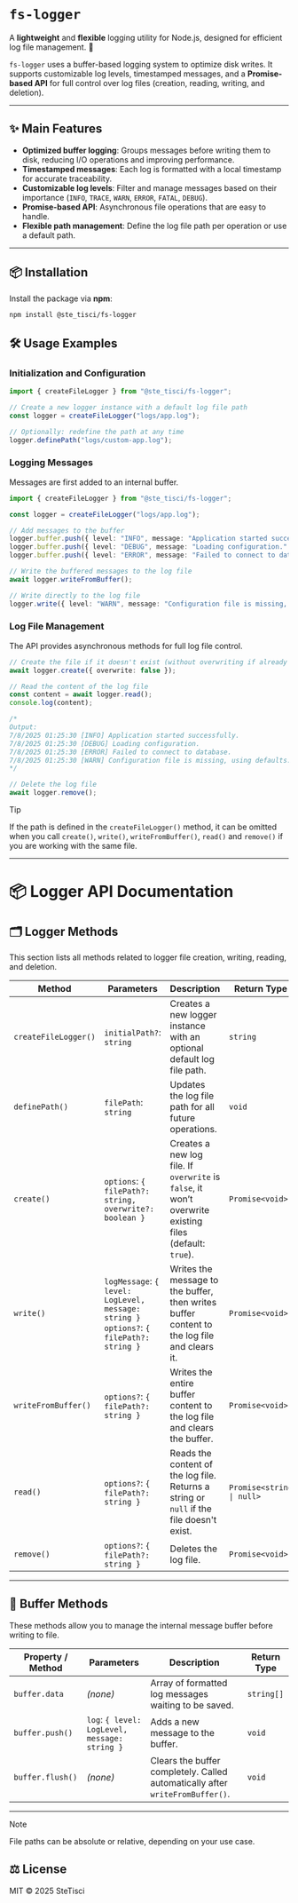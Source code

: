 # `fs-logger`

A **lightweight** and **flexible** logging utility for Node.js, designed for efficient log file management. 🚀

`fs-logger` uses a buffer-based logging system to optimize disk writes. It supports customizable log levels, timestamped messages, and a **Promise-based API** for full control over log files (creation, reading, writing, and deletion).

---

## ✨ Main Features

-   **Optimized buffer logging**: Groups messages before writing them to disk, reducing I/O operations and improving performance.
-   **Timestamped messages**: Each log is formatted with a local timestamp for accurate traceability.
-   **Customizable log levels**: Filter and manage messages based on their importance (`INFO`, `TRACE`, `WARN`, `ERROR`, `FATAL`, `DEBUG`).
-   **Promise-based API**: Asynchronous file operations that are easy to handle.
-   **Flexible path management**: Define the log file path per operation or use a default path.

---

## 📦 Installation

Install the package via **npm**:

```bash
npm install @ste_tisci/fs-logger
```

## 🛠️ Usage Examples

### Initialization and Configuration

```typescript
import { createFileLogger } from "@ste_tisci/fs-logger";

// Create a new logger instance with a default log file path
const logger = createFileLogger("logs/app.log");

// Optionally: redefine the path at any time
logger.definePath("logs/custom-app.log");
```

### Logging Messages

Messages are first added to an internal buffer.

```typescript
import { createFileLogger } from "@ste_tisci/fs-logger";

const logger = createFileLogger("logs/app.log");

// Add messages to the buffer
logger.buffer.push({ level: "INFO", message: "Application started successfully." });
logger.buffer.push({ level: "DEBUG", message: "Loading configuration." });
logger.buffer.push({ level: "ERROR", message: "Failed to connect to database." });

// Write the buffered messages to the log file
await logger.writeFromBuffer();

// Write directly to the log file
logger.write({ level: "WARN", message: "Configuration file is missing, using defaults." });
```

### Log File Management

The API provides asynchronous methods for full log file control.

```typescript
// Create the file if it doesn't exist (without overwriting if already present)
await logger.create({ overwrite: false });

// Read the content of the log file
const content = await logger.read();
console.log(content);

/*
Output:
7/8/2025 01:25:30 [INFO] Application started successfully.
7/8/2025 01:25:30 [DEBUG] Loading configuration.
7/8/2025 01:25:30 [ERROR] Failed to connect to database.
7/8/2025 01:25:30 [WARN] Configuration file is missing, using defaults.
*/

// Delete the log file
await logger.remove();
```

> [!TIP]
> If the path is defined in the `createFileLogger()` method, it can be omitted when you call `create()`, `write()`, `writeFromBuffer()`, `read()` and `remove()` if you are working with the same file.

---

# 📦 Logger API Documentation

## 🗂️ Logger Methods

This section lists all methods related to logger file creation, writing, reading, and deletion.

| Method               | Parameters                                                                                  | Description                                                                                             | Return Type               |
| -------------------- | ------------------------------------------------------------------------------------------- | ------------------------------------------------------------------------------------------------------- | ------------------------- |
| `createFileLogger()` | `initialPath?`: `string`                                                                    | Creates a new logger instance with an optional default log file path.                                   | `string`                  |
| `definePath()`       | `filePath`: `string`                                                                        | Updates the log file path for all future operations.                                                    | `void`                    |
| `create()`           | `options`: `{ filePath?: string, overwrite?: boolean }`                                     | Creates a new log file. If `overwrite` is `false`, it won’t overwrite existing files (default: `true`). | `Promise<void>`           |
| `write()`            | `logMessage`: `{ level: LogLevel, message: string }`<br>`options?`: `{ filePath?: string }` | Writes the message to the buffer, then writes buffer content to the log file and clears it.             | `Promise<void>`           |
| `writeFromBuffer()`  | `options?`: `{ filePath?: string }`                                                         | Writes the entire buffer content to the log file and clears the buffer.                                 | `Promise<void>`           |
| `read()`             | `options?`: `{ filePath?: string }`                                                         | Reads the content of the log file. Returns a string or `null` if the file doesn't exist.                | `Promise<string \| null>` |
| `remove()`           | `options?`: `{ filePath?: string }`                                                         | Deletes the log file.                                                                                   | `Promise<void>`           |

---

## 🧰 Buffer Methods

These methods allow you to manage the internal message buffer before writing to file.

| Property / Method | Parameters                                    | Description                                                                   | Return Type |
| ----------------- | --------------------------------------------- | ----------------------------------------------------------------------------- | ----------- |
| `buffer.data`     | _(none)_                                      | Array of formatted log messages waiting to be saved.                          | `string[]`  |
| `buffer.push()`   | `log`: `{ level: LogLevel, message: string }` | Adds a new message to the buffer.                                             | `void`      |
| `buffer.flush()`  | _(none)_                                      | Clears the buffer completely. Called automatically after `writeFromBuffer()`. | `void`      |

---

> [!NOTE]
> File paths can be absolute or relative, depending on your use case.

## ⚖️ License

MIT © 2025 SteTisci
